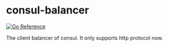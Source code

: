 # consul-balancer

[![Go Reference](https://pkg.go.dev/badge/github.com/yunnysunny/consul-balancer.svg)](https://pkg.go.dev/github.com/yunnysunny/consul-balancer)

The client balancer of consul. It only supports http protocol now.

